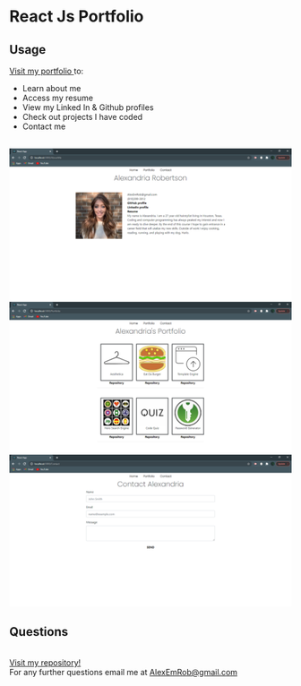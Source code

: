 # React Js Portfolio
## Usage
<a href="https://alexemrob.github.io/ReactPortfolio/">Visit my portfolio </a> to:
<ul><li>Learn about me</li>
  <li>Access my resume</li>
  <li>View my Linked In & Github profiles</li>
  <li>Check out projects I have coded</li>
  <li>Contact me</li></ul>

<br>
<img src="./public/20SS1.png" alt="index screenshot">
<img src="./public/20SS2.png" alt="portfolio screenshot">
<img src="./public/20SS3.png" alt="contact screenshot">

## Questions

<br>[Visit my repository!](https://www.github.com/alexemrob)
<br>
For any further questions email me at AlexEmRob@gmail.com
